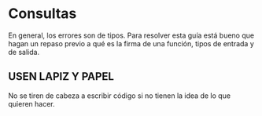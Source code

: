 # Consultas

En general, los errores son de tipos. Para resolver esta guía está bueno que hagan un repaso previo a qué es la firma de una función,
tipos de entrada y de salida.

## USEN LAPIZ Y PAPEL

No se tiren de cabeza a escribir código si no tienen la idea de lo que quieren hacer. 